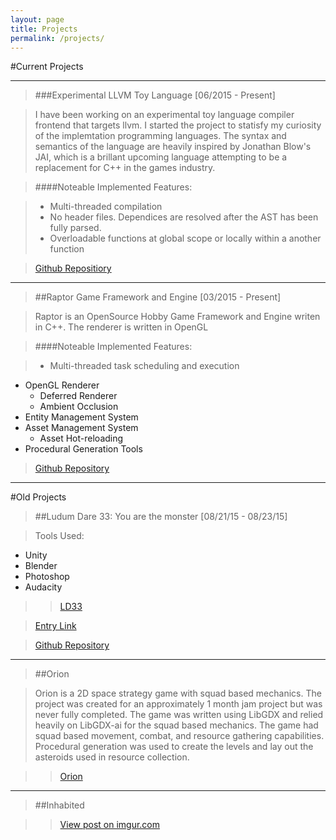 ```yaml
---
layout: page
title: Projects
permalink: /projects/
---
```


#Current Projects

------------------------------

> ###Experimental LLVM Toy Language
[06/2015 - Present]

> I have been working on an experimental toy language compiler frontend that targets llvm. I started the project to statisfy my curiosity of the implemtation programming languages.  The syntax and semantics of the language are heavily inspired by Jonathan Blow's JAI, which is a brillant upcoming language attempting to be a replacement for C++ in the games industry.  

>####Noteable Implemented Features:

> - Multi-threaded compilation
> - No header files.  Dependices are resolved after the AST has been fully parsed.
> - Overloadable functions at global scope or locally within a another function


>[Github Repositiory](https://github.com/Twiebs/LLVMLang)

-----------------------------

> ##Raptor Game Framework and Engine
[03/2015 - Present]

> Raptor is an OpenSource Hobby Game Framework and Engine writen in C++.  The renderer is written in OpenGL

>####Noteable Implemented Features:

>- Multi-threaded task scheduling and execution
- OpenGL Renderer
  - Deferred Renderer
  - Ambient Occlusion
- Entity Management System
- Asset Management System
  - Asset Hot-reloading
- Procedural Generation Tools

>[Github Repository](https://github.com/Twiebs/Raptor)

-------------------------

#Old Projects

>##Ludum Dare 33: You are the monster
[08/21/15 - 08/23/15]

> Tools Used:
  - Unity
  - Blender
  - Photoshop
  - Audacity

> <blockquote class="imgur-embed-pub" lang="en" data-id="a/CgVSb" data-context="false"><a href="//imgur.com/a/CgVSb">LD33</a></blockquote><script async src="//s.imgur.com/min/embed.js" charset="utf-8"></script>

> [Entry Link](http://ludumdare.com/compo/ludum-dare-33/?action=preview&uid=50789)

> [Github Repository](https://github.com/Twiebs/LD33/)

--------------

> ##Orion

> Orion is a 2D space strategy game with squad based mechanics.  The project was created for an approximately 1 month jam project but was never fully completed.  The game was written using LibGDX and relied heavily on LibGDX-ai for the squad based mechanics.  The game had squad based movement, combat, and resource gathering capabilities.  Procedural generation was used to create the levels and lay out the asteroids used in resource collection.

> <blockquote class="imgur-embed-pub" lang="en" data-id="a/ODgvU" data-context="false"><a href="//imgur.com/a/ODgvU">Orion</a></blockquote><script async src="//s.imgur.com/min/embed.js" charset="utf-8"></script>

----------------------

> ##Inhabited

> <blockquote class="imgur-embed-pub" lang="en" data-id="a/AeVCp" data-context="false"><a href="//imgur.com/a/AeVCp">View post on imgur.com</a></blockquote><script async src="//s.imgur.com/min/embed.js" charset="utf-8"></script>
